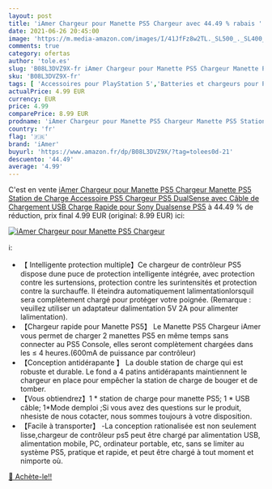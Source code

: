```yaml
---
layout: post
title: 'iAmer Chargeur pour Manette PS5 Chargeur avec 44.49 % rabais '
date: 2021-06-26 20:45:00
image: 'https://m.media-amazon.com/images/I/41JfFz8w2TL._SL500_._SL400_.jpg'
comments: true
category: ofertas
author: 'tole.es'
slug: 'B08L3DVZ9X-fr iAmer Chargeur pour Manette PS5 Chargeur Manette PS5...'
sku: 'B08L3DVZ9X-fr'
tags: [ 'Accessoires pour PlayStation 5','Batteries et chargeurs pour PlayStation 5','Chargeurs pour PlayStation 5','Jeux vidéo','PlayStation 5: Consoles, jeux et accessoires','iamer', ]
actualPrice: 4.99 EUR
currency: EUR
price: 4.99
comparePrice: 8.99 EUR
prodname: 'iAmer Chargeur pour Manette PS5 Chargeur Manette PS5 Station de Charge Accessoire PS5 Chargeur PS5 DualSense avec Câble de Chargement USB Charge Rapide pour Sony Dualsense PS5'
country: 'fr'
flag: '🇫🇷'
brand: 'iAmer'
buyurl: 'https://www.amazon.fr/dp/B08L3DVZ9X/?tag=tolees0d-21'
descuento: '44.49'
average: '4.99'
---
```


C'est en vente [iAmer Chargeur pour Manette PS5 Chargeur Manette PS5 Station de Charge Accessoire PS5 Chargeur PS5 DualSense avec Câble de Chargement USB Charge Rapide pour Sony Dualsense PS5](https://www.amazon.fr/dp/B08L3DVZ9X/?tag=tolees0d-21)  à  44.49 % de réduction, prix final  4.99 EUR (original: 8.99 EUR) ici:

[![iAmer Chargeur pour Manette PS5 Chargeur](https://m.media-amazon.com/images/I/41JfFz8w2TL._SL500_._SL400_.jpg)](https://www.amazon.fr/dp/B08L3DVZ9X/?tag=tolees0d-21)

ℹ️:

- 【 Intelligente protection multiple】Ce chargeur de contrôleur PS5 dispose dune puce de protection intelligente intégrée, avec protection contre les surtensions, protection contre les surintensités et protection contre la surchauffe. Il éteindra automatiquement lalimentationlorsquil sera complètement chargé pour protéger votre poignée. (Remarque : veuillez utiliser un adaptateur dalimentation 5V 2A pour alimenter lalimentation).
- 【Chargeur rapide pour Manette PS5】 Le Manette PS5 Chargeur iAmer vous permet de charger 2 manettes PS5 en même temps sans connecter au PS5 Console, elles seront complètement chargées dans les ≤ 4 heures.(600mA de puissance par contrôleur)
- 【Conception antidérapante 】 La double station de charge qui est robuste et durable. Le fond a 4 patins antidérapants maintiennent le chargeur en place pour empêcher la station de charge de bouger et de tomber.
- 【Vous obtiendrez】1 * station de charge pour manette PS5; 1 * USB câble; 1*Mode demploi ;Si vous avez des questions sur le produit, nhesiste de nous cotacter, nous sommes toujours à votre disposition.
- 【Facile à transporter】 -La conception rationalisée est non seulement lisse,chargeur de contrôleur ps5 peut être chargé par alimentation USB, alimentation mobile, PC, ordinateur portable, etc, sans se limiter au système PS5, pratique et rapide, et peut être chargé à tout moment et nimporte où.

[🛒 Achète-le!!](https://www.amazon.fr/dp/B08L3DVZ9X/?tag=tolees0d-21)
